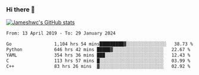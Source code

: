 ### Hi there 👋

[![Jameshwc's GitHub stats](https://github-readme-stats.vercel.app/api?username=jameshwc)](https://github.com/anuraghazra/github-readme-stats)

<!--START_SECTION:waka-->

```txt
From: 13 April 2019 - To: 29 January 2024

Go                1,104 hrs 54 mins█████████▓░░░░░░░░░░░░░░░   38.73 %
Python            646 hrs 42 mins █████▓░░░░░░░░░░░░░░░░░░░   22.67 %
YAML              354 hrs 36 mins ███░░░░░░░░░░░░░░░░░░░░░░   12.43 %
C                 113 hrs 57 mins █░░░░░░░░░░░░░░░░░░░░░░░░   03.99 %
C++               83 hrs 26 mins  ▓░░░░░░░░░░░░░░░░░░░░░░░░   02.92 %
```

<!--END_SECTION:waka-->